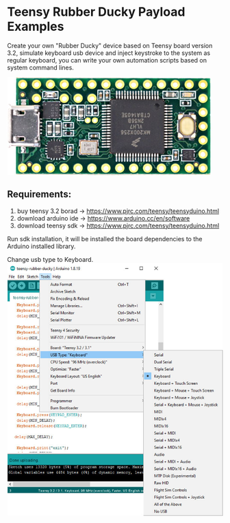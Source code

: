 # Teensy Rubber Ducky Payload Examples
Create your own "Rubber Ducky" device based on Teensy board version 3.2, simulate keyboard usb device and inject keystroke to the system as regular keyboard, you can write your own automation scripts based on system command lines.

![alt text](https://raw.githubusercontent.com/proxytype/teensy-rubber-ducky/main/teensy32.jpg)

## Requirements:
1. buy teensy 3.2 borad -> https://www.pjrc.com/teensy/teensyduino.html
2. download arduino ide -> https://www.arduino.cc/en/software
3. download teensy sdk -> https://www.pjrc.com/teensy/teensyduino.html

Run sdk installation, it will be installed the board dependencies to the Arduino installed library.

Change usb type to Keyboard.
![alt text](https://raw.githubusercontent.com/proxytype/teensy-rubber-ducky/main/keyborad.jpg)
